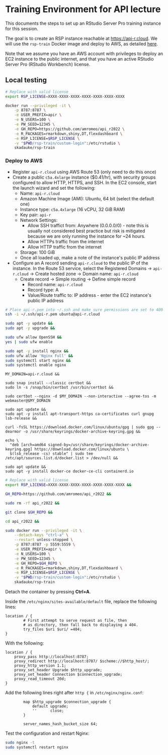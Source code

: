 # Training Environment for API lecture

This documents the steps to set up an RStudio Server Pro training instance for this session.

The goal is to create an RSP instance reachable at <https://api-r.cloud>. We will use the `rsp-train` Docker image and deploy to AWS, as detailed [here](https://github.com/skadauke/rsp-train).

Note that we assume you have an AWS account with privileges to deploy an EC2 instance to the public internet, and that you have an active RStudio Server Pro (RStudio Workbench) license.

## Local testing

```bash
# Replace with valid license
export RSP_LICENSE=XXXX-XXXX-XXXX-XXXX-XXXX-XXXX-XXXX

docker run --privileged -it \
    -p 8787:8787 \
    -e USER_PREFIX=apir \
    -e N_USERS=100 \
    -e PW_SEED=12345 \
    -e GH_REPO=https://github.com/amromeo/api_r2022 \
    -e R_PACKAGES=rmarkdown,shiny,DT,flexdashboard \
    -e RSP_LICENSE=$RSP_LICENSE \
    -v "$PWD/rsp-train/custom-login":/etc/rstudio \
    skadauke/rsp-train
```

### Deploy to AWS

- Register `api-r.cloud` using AWS Route 53 (only need to do this once)
- Create a public `c5a.4xlarge` instance ($0.41/hr), with security groups configured to allow HTTP, HTTPS, and SSH. In the EC2 console, start the launch wizard and set the following:
    - Name: `api-r.cloud`
    - Amazon Machine Image (AMI): Ubuntu, 64 bit (select the default one)
    - Instance type: `c5a.4xlarge` (16 vCPU, 32 GiB RAM)
    - Key pair: `api-r`
    - Network Settings:
        - Allow SSH traffict from: Anywhere (0.0.0.0/0) - note this is usually not considered best practice but risk is mitigated because we are only running the instance for ~24 hours.
        - Allow HTTPs traffic from the internet
        - Allow HTTP traffic from the internet
    - Storage: 100 GiB
    - Once all loaded up, make a note of the instance's public IP address
- Configure an A record sending `api-r.cloud` to the public IP of the instance. In the Route 53 service, select the Registered Domains -> `api-r.cloud` -> Create hosted zone -> Domain name: `api-r.cloud`
    - Create record -> Simple routing -> Define simple record
        - Record name: `api-r.cloud`
        - Record type: A
        - Value/Route traffic to: IP address - enter the EC2 instance's public IP address

```bash
# Place api-r.pem into ~/.ssh and make sure permissions are set to 400 (owner read and write only)
ssh -i ~/.ssh/api-r.pem ubuntu@api-r.cloud
```

```bash
sudo apt -y update &&
sudo apt -y upgrade &&

sudo ufw allow OpenSSH &&
yes | sudo ufw enable
```

```bash
sudo apt -y install nginx &&
sudo ufw allow 'Nginx Full' &&
sudo systemctl start nginx &&
sudo systemctl enable nginx
```

```
MY_DOMAIN=api-r.cloud &&

sudo snap install --classic certbot &&
sudo ln -s /snap/bin/certbot /usr/bin/certbot &&

sudo certbot --nginx -d $MY_DOMAIN --non-interactive --agree-tos -m webmaster@$MY_DOMAIN
```

```
sudo apt update &&
sudo apt -y install apt-transport-https ca-certificates curl gnupg lsb-release &&

curl -fsSL https://download.docker.com/linux/ubuntu/gpg | sudo gpg --dearmor -o /usr/share/keyrings/docker-archive-keyring.gpg &&

echo \
  "deb [arch=amd64 signed-by=/usr/share/keyrings/docker-archive-keyring.gpg] https://download.docker.com/linux/ubuntu \
  $(lsb_release -cs) stable" | sudo tee /etc/apt/sources.list.d/docker.list > /dev/null &&

sudo apt update &&
sudo apt -y install docker-ce docker-ce-cli containerd.io
```

```bash
# Replace with valid license
export RSP_LICENSE=XXXX-XXXX-XXXX-XXXX-XXXX-XXXX-XXXX &&

GH_REPO=https://github.com/amromeo/api_r2022 &&

sudo rm -rf api_r2022 &&

git clone $GH_REPO &&

cd api_r2022 &&

sudo docker run --privileged -it \
    --detach-keys "ctrl-a" \
    --restart unless-stopped \
    -p 8787:8787 -p 5559:5559 \
    -e USER_PREFIX=apir \
    -e N_USERS=100 \
    -e PW_SEED=12345 \
    -e GH_REPO=$GH_REPO \
    -e R_PACKAGES=rmarkdown,shiny,DT,flexdashboard \
    -e RSP_LICENSE=$RSP_LICENSE \
    -v "$PWD/rsp-train/custom-login":/etc/rstudio \
    skadauke/rsp-train
```

Detach the container by pressing **Ctrl+A**.

Inside the `/etc/nginx/sites-available/default` file, replace the following lines:

```
location / {
        # First attempt to serve request as file, then
        # as directory, then fall back to displaying a 404.
        try_files $uri $uri/ =404;
}
```

With the following:

```
location / {
    proxy_pass http://localhost:8787;
    proxy_redirect http://localhost:8787/ $scheme://$http_host/;
    proxy_http_version 1.1;
    proxy_set_header Upgrade $http_upgrade;
    proxy_set_header Connection $connection_upgrade;
    proxy_read_timeout 20d;
}
```

Add the following lines right after `http {` in `/etc/nginx/nginx.conf`:

```
        map $http_upgrade $connection_upgrade {
            default upgrade;
            ''      close;
        }

        server_names_hash_bucket_size 64;
```

Test the configuration and restart Nginx:

```bash
sudo nginx -t
sudo systemctl restart nginx
```
